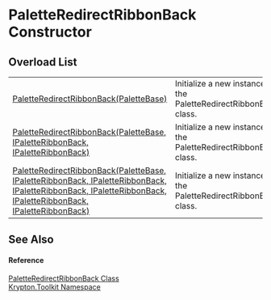 # PaletteRedirectRibbonBack Constructor


## Overload List
<table>
<tr>
<td><a href="823a8b0d-fd2a-1595-8215-055adcf84ccc.md">PaletteRedirectRibbonBack(PaletteBase)</a></td>
<td>Initialize a new instance of the PaletteRedirectRibbonBack class.</td></tr>
<tr>
<td><a href="2b7c8412-4f71-8510-3a7f-18cf20b836b9.md">PaletteRedirectRibbonBack(PaletteBase, IPaletteRibbonBack, IPaletteRibbonBack)</a></td>
<td>Initialize a new instance of the PaletteRedirectRibbonBack class.</td></tr>
<tr>
<td><a href="9dd1efad-add5-c024-e236-a8b7d05674cd.md">PaletteRedirectRibbonBack(PaletteBase, IPaletteRibbonBack, IPaletteRibbonBack, IPaletteRibbonBack, IPaletteRibbonBack, IPaletteRibbonBack, IPaletteRibbonBack)</a></td>
<td>Initialize a new instance of the PaletteRedirectRibbonBack class.</td></tr>
</table>

## See Also


#### Reference
<a href="061ef12a-b36c-516b-0298-78de9eeeabcd.md">PaletteRedirectRibbonBack Class</a>  
<a href="79d2eac2-21f4-54ff-7552-b20c33c30600.md">Krypton.Toolkit Namespace</a>  
